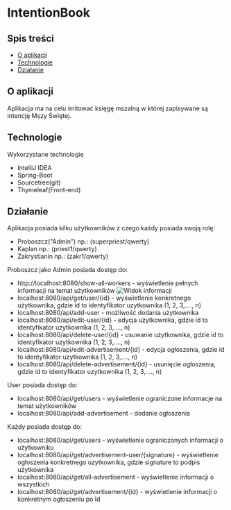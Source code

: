 # IntentionBook
## Spis treści
* [O aplikacji](#o-aplikacji)
* [Technologie](#technologie)
* [Działanie](#działanie)

## O aplikacji
Aplikacja ma na celu imitować księgę mszalną w której zapisywane są intencję Mszy Świętej. 	
## Technologie
Wykorzystane technologie
* IntelliJ IDEA
* Spring-Boot
* Sourcetree(git)
* Thymeleaf(Front-end)

## Działanie
Aplikacja posiada kilku użytkowników z czego każdy posiada swoją rolę:
* Proboszcz("Admin") np.: (superpriest/qwerty)
* Kaplan np.: (priest1/qwerty)
* Zakrystianin np.: (zakr1/qwerty)

Proboszcz jako Admin posiada dostęp do:
* http://localhost:8080/show-all-workers - wyświetlenie pełnych informacji na temat użytkowników
![Widok informacji](C:\Users\Michal\Pictures\IntentionBook_Images\showall.png)
* localhost:8080/api/get/user/{id} - wyświetlenie konkretnego użytkownika, gdzie id to identyfikator uzytkownika (1, 2, 3,...., n)
* localhost:8080/api/add-user - możliwość dodania użytkownika
* localhost:8080/api/edit-user/{id} - edycja użytkownika, gdzie id to identyfikator uzytkownika (1, 2, 3,...., n)
* localhost:8080/api/delete-user/{id} - usuwanie użytkownika, gdzie id to identyfikator uzytkownika (1, 2, 3,...., n)
* localhost:8080/api/edit-advertisement/{id} - edycja ogłoszenia, gdzie id to identyfikator uzytkownika (1, 2, 3,...., n)
* localhost:8080/api/delete-advertisement/{id} - usunięcie ogłoszenia, gdzie id to identyfikator uzytkownika (1, 2, 3,...., n)

User posiada dostęp do:
* localhost:8080/api/get/users - wyświetlenie ograniczone informacje na temat użytkowników
* localhost:8080/api/add-advertisement - dodanie ogłoszenia

Każdy posiada dostęp do:
* localhost:8080/api/get/users - wyświetlenie ograniczonych informacji o użytkowniku
* localhost:8080/api/get/advertisement-user/{signature} - wyświetlenie ogłoszenia konkretnego uzytkownika, gdzie signature to podpis użytkownika
* localhost:8080/api/get/all-advertisement - wyświetlenie informacji o wszystkich 
* localhost:8080/api/get/advertisement/{id} - wyświetlenie informacji o konkretnym ogłoszeniu po Id
 
  


  

